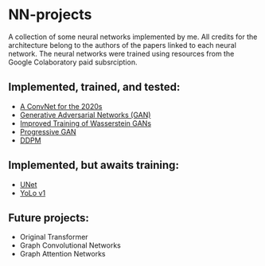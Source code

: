 # NN-projects

A collection of some neural networks implemented by me. All credits for the architecture belong to the authors of the papers linked to each neural network. The neural networks were trained using resources from the Google Colaboratory paid subsrciption.

## Implemented, trained, and tested:
- [A ConvNet for the 2020s](https://github.com/Bustion11/NN-projects/tree/main/ConvNet)
- [Generative Adversarial Networks (GAN)](https://github.com/Bustion11/NN-projects/tree/main/GAN)
- [Improved Training of Wasserstein GANs](https://github.com/Bustion11/NN-projects/tree/main/ITWGAN)
- [Progressive GAN]()
- [DDPM]()
## Implemented, but awaits training:
- [UNet]()
- [YoLo v1]()
## Future projects:
- Original Transformer
- Graph Convolutional Networks
- Graph Attention Networks
